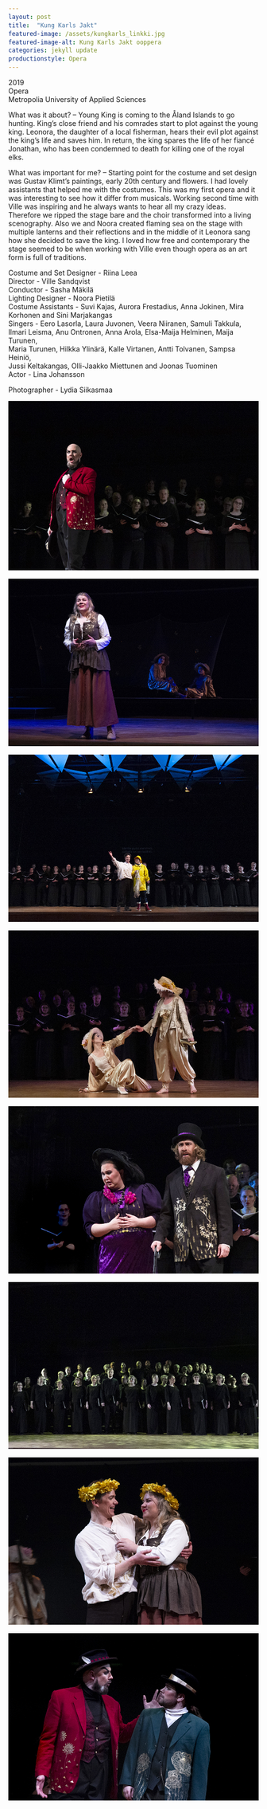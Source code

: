 ```yaml
---
layout: post
title:  "Kung Karls Jakt"
featured-image: /assets/kungkarls_linkki.jpg
featured-image-alt: Kung Karls Jakt ooppera
categories: jekyll update
productionstyle: Opera
---
```

  2019  
  Opera  
  Metropolia University of Applied Sciences  

  What was it about? – Young King is coming to the Åland Islands to go hunting. King’s close friend and his comrades start to plot against the young king. Leonora, the daughter of a local fisherman, hears their evil plot against the king’s life and saves him. In return, the king spares the life of her fiancé Jonathan, who has been condemned to death for killing one of the royal elks.

  What was important for me? – Starting point for the costume and set design was Gustav Klimt’s paintings, early 20th century and flowers. I had lovely assistants that helped me with the costumes. This was my first opera and it was interesting to see how it differ from musicals. Working second time with Ville was inspiring and he always wants to hear all my crazy ideas. Therefore we ripped the stage bare and the choir transformed into a living scenography. Also we and Noora created flaming sea on the stage with multiple lanterns and their reflections and in the middle of it Leonora sang how she decided to save the king. I loved how free and contemporary the stage seemed to be when working with Ville even though opera as an art form is full of traditions.

  Costume and Set Designer - Riina Leea  
  Director - Ville Sandqvist    
  Conductor - Sasha Mäkilä  
  Lighting Designer - Noora Pietilä  
  Costume Assistants - Suvi Kajas, Aurora Frestadius, Anna Jokinen, Mira Korhonen and Sini Marjakangas  
  Singers - Eero Lasorla, Laura Juvonen, Veera Niiranen, Samuli Takkula,  
  Ilmari Leisma, Anu Ontronen, Anna Arola, Elsa-Maija Helminen, Maija Turunen,  
  Maria Turunen, Hilkka Ylinärä, Kalle Virtanen, Antti Tolvanen, Sampsa Heiniö,  
  Jussi Keltakangas, Olli-Jaakko Miettunen and Joonas Tuominen  
  Actor - Lina Johansson  

  Photographer - Lydia Siikasmaa


![alt text](/assets/projects/kungk1.jpg)

![alt text](/assets/projects/kungk2.jpg)

![alt text](/assets/projects/kungk3.jpg)

![alt text](/assets/projects/kungk4.jpg)

![alt text](/assets/projects/kungk5.jpg)

![alt text](/assets/projects/kungk6.jpg)

![alt text](/assets/projects/kungk7.jpg)

![alt text](/assets/projects/kungk8.jpg)